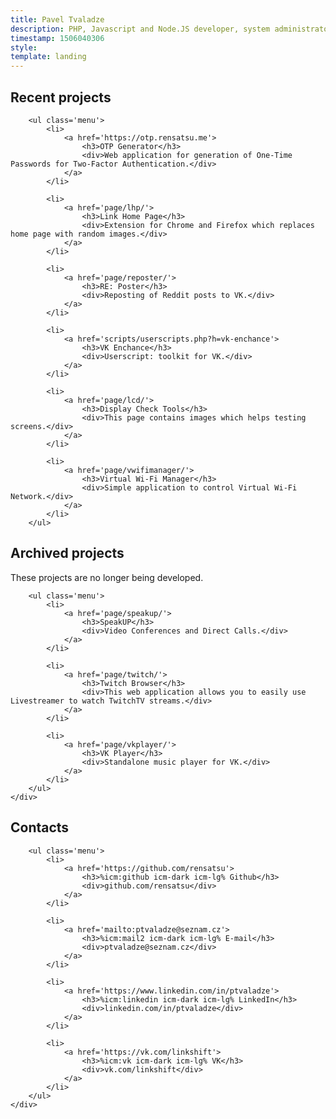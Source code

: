 ```yaml
---
title: Pavel Tvaladze
description: PHP, Javascript and Node.JS developer, system administrator
timestamp: 1506040306
style: 
template: landing
---
```

<!-- Recent Projects section -->
<section class='container'>
	<div class='container-inner container-padded'>
		<a href='#' class='anchor' id='projects'></a>
		<h1>Recent projects</h1>
		
		<ul class='menu'>
			<li>
				<a href='https://otp.rensatsu.me'>
					<h3>OTP Generator</h3>
					<div>Web application for generation of One-Time Passwords for Two-Factor Authentication.</div>
				</a>
			</li>

			<li>
				<a href='page/lhp/'>
					<h3>Link Home Page</h3>
					<div>Extension for Chrome and Firefox which replaces home page with random images.</div>
				</a>
			</li>

			<li>
				<a href='page/reposter/'>
					<h3>RE: Poster</h3>
					<div>Reposting of Reddit posts to VK.</div>
				</a>
			</li>

			<li>
				<a href='scripts/userscripts.php?h=vk-enchance'>
					<h3>VK Enchance</h3>
					<div>Userscript: toolkit for VK.</div>
				</a>
			</li>
			
			<li>
				<a href='page/lcd/'>
					<h3>Display Check Tools</h3>
					<div>This page contains images which helps testing screens.</div>
				</a>
			</li>
			
			<li>
				<a href='page/vwifimanager/'>
					<h3>Virtual Wi-Fi Manager</h3>
					<div>Simple application to control Virtual Wi-Fi Network.</div>
				</a>
			</li>
		</ul>
</div>
</section>
<!-- END: Current Projects section -->

<!-- Archived Projects section -->
<section class='container'>
	<div class='container-inner container-padded'>
		<a href='#' class='anchor' id='projects'></a>
		<h1>Archived projects</h1>
		<p>These projects are no longer being developed.</p>

		<ul class='menu'>
			<li>
				<a href='page/speakup/'>
					<h3>SpeakUP</h3>
					<div>Video Conferences and Direct Calls.</div>
				</a>
			</li>
			
			<li>
				<a href='page/twitch/'>
					<h3>Twitch Browser</h3>
					<div>This web application allows you to easily use Livestreamer to watch TwitchTV streams.</div>
				</a>
			</li>

			<li>
				<a href='page/vkplayer/'>
					<h3>VK Player</h3>
					<div>Standalone music player for VK.</div>
				</a>
			</li>
		</ul>
	</div>
</section>
<!-- END: Current Projects section -->

<!-- Contacts section -->
<section class='container'>
	<div class='container-inner'>
		<a href='#' class='anchor' id='contacts'></a>
		<h1>Contacts</h1>
		
		<ul class='menu'>
			<li>
				<a href='https://github.com/rensatsu'>
					<h3>%icm:github icm-dark icm-lg% Github</h3>
					<div>github.com/rensatsu</div>
				</a>
			</li>
			
			<li>
				<a href='mailto:ptvaladze@seznam.cz'>
					<h3>%icm:mail2 icm-dark icm-lg% E-mail</h3>
					<div>ptvaladze@seznam.cz</div>
				</a>
			</li>

			<li>
				<a href='https://www.linkedin.com/in/ptvaladze'>
					<h3>%icm:linkedin icm-dark icm-lg% LinkedIn</h3>
					<div>linkedin.com/in/ptvaladze</div>
				</a>
			</li>
			
			<li>
				<a href='https://vk.com/linkshift'>
					<h3>%icm:vk icm-dark icm-lg% VK</h3>
					<div>vk.com/linkshift</div>
				</a>
			</li>
		</ul>
	</div>
</section>
<!-- END: Contacts section -->